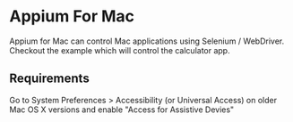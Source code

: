 Appium For Mac
===============================

Appium for Mac can control Mac applications using Selenium / WebDriver. Checkout the example which will control the calculator app.

Requirements
------------
Go to System Preferences > Accessibility (or Universal Access) on older Mac OS X versions and enable "Access for Assistive Devies"
